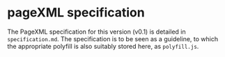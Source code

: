 # pageXML specification

The PageXML specification for this version (v0.1) is detailed in `specification.md`. The specification is to be seen as a guideline, to which the appropriate polyfill is also suitably stored here, as `polyfill.js`.
